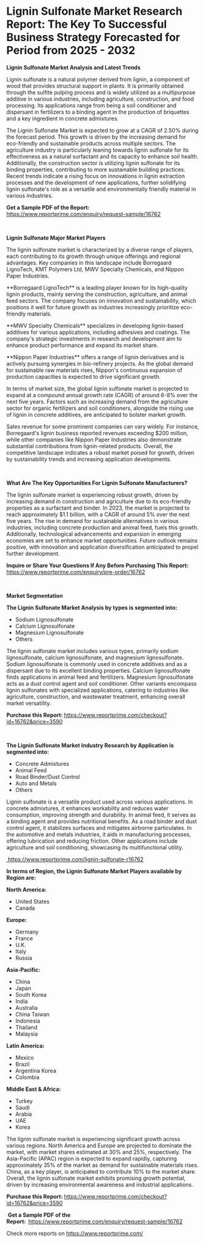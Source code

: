 <p><h1>Lignin Sulfonate Market Research Report: The Key To Successful Business Strategy Forecasted for Period from 2025 - 2032</h1></p><p><strong>Lignin Sulfonate Market Analysis and Latest Trends</strong></p>
<p><p>Lignin sulfonate is a natural polymer derived from lignin, a component of wood that provides structural support in plants. It is primarily obtained through the sulfite pulping process and is widely utilized as a multipurpose additive in various industries, including agriculture, construction, and food processing. Its applications range from being a soil conditioner and dispersant in fertilizers to a binding agent in the production of briquettes and a key ingredient in concrete admixtures.</p><p>The Lignin Sulfonate Market is expected to grow at a CAGR of 2.50% during the forecast period. This growth is driven by the increasing demand for eco-friendly and sustainable products across multiple sectors. The agriculture industry is particularly leaning towards lignin sulfonate for its effectiveness as a natural surfactant and its capacity to enhance soil health. Additionally, the construction sector is utilizing lignin sulfonate for its binding properties, contributing to more sustainable building practices. Recent trends indicate a rising focus on innovations in lignin extraction processes and the development of new applications, further solidifying lignin sulfonate's role as a versatile and environmentally friendly material in various industries.</p></p>
<p><strong>Get a Sample PDF of the Report:&nbsp;</strong> <a href="https://www.reportprime.com/enquiry/request-sample/16762?utm_campaign=2185&utm_medium=2&utm_source=Github&utm_content=ia&utm_term=18032025&utm_id=lignin-sulfonate">https://www.reportprime.com/enquiry/request-sample/16762</a></p>
<p>&nbsp;</p>
<p><strong>Lignin Sulfonate Major Market Players</strong></p>
<p><p>The lignin sulfonate market is characterized by a diverse range of players, each contributing to its growth through unique offerings and regional advantages. Key companies in this landscape include Borregaard LignoTech, KMT Polymers Ltd, MWV Specialty Chemicals, and Nippon Paper Industries.</p><p>**Borregaard LignoTech** is a leading player known for its high-quality lignin products, mainly serving the construction, agriculture, and animal feed sectors. The company focuses on innovation and sustainability, which positions it well for future growth as industries increasingly prioritize eco-friendly materials. </p><p>**MWV Specialty Chemicals** specializes in developing lignin-based additives for various applications, including adhesives and coatings. The company's strategic investments in research and development aim to enhance product performance and expand its market share.</p><p>**Nippon Paper Industries** offers a range of lignin derivatives and is actively pursuing synergies in bio-refinery projects. As the global demand for sustainable raw materials rises, Nippon's continuous expansion of production capacities is expected to drive significant growth.</p><p>In terms of market size, the global lignin sulfonate market is projected to expand at a compound annual growth rate (CAGR) of around 6-8% over the next five years. Factors such as increasing demand from the agriculture sector for organic fertilizers and soil conditioners, alongside the rising use of lignin in concrete additives, are anticipated to bolster market growth.</p><p>Sales revenue for some prominent companies can vary widely. For instance, Borregaard's lignin business reported revenues exceeding $200 million, while other companies like Nippon Paper Industries also demonstrate substantial contributions from lignin-related products. Overall, the competitive landscape indicates a robust market poised for growth, driven by sustainability trends and increasing application developments.</p></p>
<p>&nbsp;</p>
<p><strong>What Are The Key Opportunities For Lignin Sulfonate Manufacturers?</strong></p>
<p><p>The lignin sulfonate market is experiencing robust growth, driven by increasing demand in construction and agriculture due to its eco-friendly properties as a surfactant and binder. In 2023, the market is projected to reach approximately $1.1 billion, with a CAGR of around 5% over the next five years. The rise in demand for sustainable alternatives in various industries, including concrete production and animal feed, fuels this growth. Additionally, technological advancements and expansion in emerging economies are set to enhance market opportunities. Future outlook remains positive, with innovation and application diversification anticipated to propel further development.</p></p>
<p><strong>Inquire or Share Your Questions If Any Before Purchasing This Report:</strong> <a href="https://www.reportprime.com/enquiry/pre-order/16762?utm_campaign=2185&utm_medium=2&utm_source=Github&utm_content=ia&utm_term=18032025&utm_id=lignin-sulfonate">https://www.reportprime.com/enquiry/pre-order/16762</a></p>
<p>&nbsp;</p>
<p><strong>Market Segmentation</strong></p>
<p><strong>The Lignin Sulfonate Market Analysis by types is segmented into:</strong></p>
<p><ul><li>Sodium Lignosulfonate</li><li>Calcium Lignosulfonate</li><li>Magnesium Lignosulfonate</li><li>Others</li></ul></p>
<p><p>The lignin sulfonate market includes various types, primarily sodium lignosulfonate, calcium lignosulfonate, and magnesium lignosulfonate. Sodium lignosulfonate is commonly used in concrete additives and as a dispersant due to its excellent binding properties. Calcium lignosulfonate finds applications in animal feed and fertilizers. Magnesium lignosulfonate acts as a dust control agent and soil conditioner. Other variants encompass lignin sulfonates with specialized applications, catering to industries like agriculture, construction, and wastewater treatment, enhancing overall market versatility.</p></p>
<p><strong>Purchase this Report:&nbsp;</strong><a href="https://www.reportprime.com/checkout?id=16762&price=3590&utm_campaign=2185&utm_medium=2&utm_source=Github&utm_content=ia&utm_term=18032025&utm_id=lignin-sulfonate">https://www.reportprime.com/checkout?id=16762&price=3590</a></p>
<p>&nbsp;</p>
<p><strong>The Lignin Sulfonate Market Industry Research by Application is segmented into:</strong></p>
<p><ul><li>Concrete Admixtures</li><li>Animal Feed</li><li>Road Binder/Dust Control</li><li>Auto and Metals</li><li>Others</li></ul></p>
<p><p>Lignin sulfonate is a versatile product used across various applications. In concrete admixtures, it enhances workability and reduces water consumption, improving strength and durability. In animal feed, it serves as a binding agent and provides nutritional benefits. As a road binder and dust control agent, it stabilizes surfaces and mitigates airborne particulates. In the automotive and metals industries, it aids in manufacturing processes, offering lubrication and reducing friction. Other applications include agriculture and soil conditioning, showcasing its multifunctional utility.</p></p>
<p><a href="https://www.reportprime.com/lignin-sulfonate-r16762?utm_campaign=2185&utm_medium=2&utm_source=Github&utm_content=ia&utm_term=18032025&utm_id=lignin-sulfonate">&nbsp;https://www.reportprime.com/lignin-sulfonate-r16762</a></p>
<p><strong>In terms of Region, the Lignin Sulfonate Market Players available by Region are:</strong></p>
<p>
    <p> <strong> North America: </strong>
        <ul>
            <li>United States</li>
            <li>Canada</li>
        </ul>
        </p> 
    <p> <strong> Europe: </strong>
        <ul>
            <li>Germany</li>
            <li>France</li>
            <li>U.K.</li>
            <li>Italy</li>
            <li>Russia</li>
        </ul>
        </p> 
    <p> <strong> Asia-Pacific: </strong>
        <ul>
            <li>China</li>
            <li>Japan</li>
            <li>South Korea</li>
            <li>India</li>
            <li>Australia</li>
            <li>China Taiwan</li>
            <li>Indonesia</li>
            <li>Thailand</li>
            <li>Malaysia</li>
        </ul>
        </p> 
    <p> <strong> Latin America: </strong>
        <ul>
            <li>Mexico</li>
            <li>Brazil</li>
            <li>Argentina Korea</li>
            <li>Colombia</li>
        </ul>
        </p> 
    <p> <strong> Middle East & Africa: </strong>
        <ul>
            <li>Turkey</li>
            <li>Saudi</li>
            <li>Arabia</li>
            <li>UAE</li>
            <li>Korea</li>
        </ul>
    </p>
    </p>
<p><p>The lignin sulfonate market is experiencing significant growth across various regions. North America and Europe are projected to dominate the market, with market shares estimated at 30% and 25%, respectively. The Asia-Pacific (APAC) region is expected to expand rapidly, capturing approximately 35% of the market as demand for sustainable materials rises. China, as a key player, is anticipated to contribute 10% to the market share. Overall, the lignin sulfonate market exhibits promising growth potential, driven by increasing environmental awareness and industrial applications.</p></p>
<p><strong>Purchase this Report: </strong><a href="https://www.reportprime.com/checkout?id=16762&price=3590&utm_campaign=2185&utm_medium=2&utm_source=Github&utm_content=ia&utm_term=18032025&utm_id=lignin-sulfonate">https://www.reportprime.com/checkout?id=16762&price=3590</a></p>
<p>&nbsp;<strong>Get a Sample PDF of the Report:&nbsp;&nbsp;</strong><a href="https://www.reportprime.com/enquiry/request-sample/16762?utm_campaign=2185&utm_medium=2&utm_source=Github&utm_content=ia&utm_term=18032025&utm_id=lignin-sulfonate">https://www.reportprime.com/enquiry/request-sample/16762</a></p>
<p><strong></strong></p>
<p>Check more reports on <a href="https://www.reportprime.com/?utm_campaign=2185&utm_medium=2&utm_source=Github&utm_content=ia&utm_term=18032025&utm_id=lignin-sulfonate">https://www.reportprime.com/</a></p>
